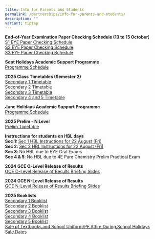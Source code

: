 ```yaml
---
title: Info for Parents and Students
permalink: /partnerships/info-for-parents-and-students/
description: ""
variant: tiptap
---
```

<p><strong>End-of-Year Examination Paper Checking Schedule (13 to 15 October)</strong>
<br><a href="/files/S1_EYE_Paper_Checking_Schedule__13_15_Oct_.pdf" rel="noopener noreferrer nofollow" target="_blank">S1 EYE Paper Checking Schedule</a>
<br><a href="/files/S2_EYE_Paper_Checking_Schedule__13_15_Oct_.pdf" rel="noopener noreferrer nofollow" target="_blank">S2 EYE Paper Checking Schedule</a>
<br><a href="/files/S3_EYE_Paper_Checking_Schedule__13_15_Oct_.pdf" rel="noopener noreferrer nofollow" target="_blank">S3 EYE Paper Checking Schedule</a>
</p>
<p></p>
<p><strong>Sept Holidays Academic Support Programme</strong>
<br><a href="/files/2025_Secondary_4NA_Academic_Support_Timetable__11___12_Sep_.pdf" rel="noopener noreferrer nofollow" target="_blank">Programme Schedule</a>
</p>
<p></p>
<p><strong>2025 Class Timetables (Semester 2)</strong>
<br><a href="/files/Sec_1_2025_Sem2.pdf" rel="noopener noreferrer nofollow" target="_blank">Secondary 1 Timetable</a>
<br><a href="/files/Sec_2_2025_Sem2.pdf" rel="noopener nofollow" target="_blank">Secondary 2 Timetable</a>
<br><a href="/files/Sec_3_2025_Sem2.pdf" rel="noopener nofollow" target="_blank">Secondary 3 Timetable</a>
<br><a href="/files/Sec_4___5_2025_Sem2.pdf" rel="noopener nofollow" target="_blank">Secondary 4 and 5 Timetable</a>
</p>
<p></p>
<p><strong>June Holidays Academic Support Programme</strong>
<br><a href="/files/2025_S4_5_JUNE_HOLIDAYS_ACADEMIC_SUPPORT_PROGRAMME.pdf" rel="noopener noreferrer nofollow" target="_blank">Programme Schedule</a>
</p>
<p></p>
<p><strong>2025 Prelim - N Level</strong>
<br><a href="/files/2025_PRELIM_TIMETABLE___N_Level.pdf" rel="noopener noreferrer nofollow" target="_blank">Prelim Timetable</a>
</p>
<p></p>
<p><strong>Instructions for students on HBL days</strong>
<br><strong> Sec 1: </strong><a href="https://docs.google.com/spreadsheets/d/e/2PACX-1vSKPvBmb2JIThrnQqZxL6hBNy3iOtDG-5i3tYo7uxdfJWC3m8HSc0NPCbxw_e17aRIKVi0k4ye_hYPg/pubhtml?gid=864699330&amp;single=true" rel="noopener nofollow" target="_blank">Sec 1 HBL Instructions for 22 August (Fri)</a>
<br><strong>Sec 2</strong>: <a href="https://docs.google.com/spreadsheets/d/e/2PACX-1vQ5YQ0xuaZ2472Ltxz7bJpzd_yyb7lZiPueV_1KvcHVeXKWu-WYJsuVrD18oR8GKBQpRdAJlii4cFOU/pubhtml?gid=1114925191&amp;single=true" rel="noopener nofollow" target="_blank">Sec 2 HBL Instructions for 22 August (Fri)</a>
<br><strong>Sec 3</strong>: No HBL due to EYE Oral Exams
<br><strong> Sec 4 &amp; 5</strong>: No HBL due to 4E Pure Chemistry Prelim
Practical Exam</p>
<p></p>
<p><strong>2024 GCE O-Level Release of Results</strong>
<br><a href="/files/Briefing_Slides_for_Release_of_O_Level_Results.pdf" rel="noopener nofollow" target="_blank">GCE O-Level Release of Results Briefing Slides</a>
</p>
<p></p>
<p><strong>2024 GCE N-Level Release of Results</strong>
<br><a href="/files/Briefing_Slides_for_Release_of_N_Level_Results.pdf" rel="noopener noreferrer nofollow" target="_blank">GCE N-Level Release of Results Briefing Slides</a>
</p>
<p></p>
<p><strong>2025 Booklists</strong>
<br><a href="/files/BDVSS__Sec_1_2025_Booklist.pdf" rel="noopener noreferrer nofollow" target="_blank">Secondary 1 Booklist</a>
<br><a href="/files/BVSS__Sec_2_2025_Booklist.pdf" rel="noopener noreferrer nofollow" target="_blank">Secondary 2 Booklist</a>
<br><a href="/files/BVSS__Sec_3_2025_Booklist.pdf" rel="noopener nofollow" target="_blank">Secondary 3 Booklist</a>
<br><a href="/files/BVSS__Sec_4_2025_Booklist.pdf" rel="noopener nofollow" target="_blank">Secondary 4 Booklist</a>
<br><a href="/files/BVSS__Sec_5_2025_Booklist.pdf" rel="noopener nofollow" target="_blank">Secondary 5 Booklist</a>
<br><a href="/files/Annex_A.pdf" rel="noopener nofollow" target="_blank">Sale of Textbooks and School Uniform/PE Attire During School Holidays</a>
<br><a href="/files/Sale_dates.pdf" rel="noopener nofollow" target="_blank">Sale Dates</a>
<br>
</p>
<p></p>